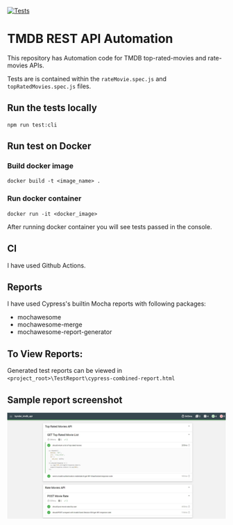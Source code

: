 [![Tests](https://github.com/Jyotsna59/bynder_tmdb_api/actions/workflows/main.yml/badge.svg?event=push)](https://github.com/Jyotsna59/bynder_tmdb_api/actions/workflows/main.yml)

# TMDB REST API Automation

This repository has Automation code for TMDB top-rated-movies and rate-movies APIs.

Tests are is contained within the `rateMovie.spec.js` and `topRatedMovies.spec.js` files.


## Run the tests locally
    npm run test:cli

## Run test on Docker

### Build docker image
    docker build -t <image_name> .

### Run docker container
    docker run -it <docker_image>

After running docker container you will see tests passed in the console.

## CI
I have used Github Actions.

## Reports
I have used Cypress's builtin Mocha reports with following packages:
* mochawesome
* mochawesome-merge
* mochawesome-report-generator

## To View Reports:
Generated test reports can be viewed in `<project_root>\TestReport\cypress-combined-report.html`

## Sample report screenshot

![Report Image](https://github.com/Jyotsna59/bynder_tmdb_api/blob/main/report_image.JPG?raw=true "Test Report")